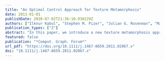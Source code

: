 ```yaml
---
title: "An Optimal Control Approach for Texture Metamorphosis"
date: 2011-01-01
publishDate: 2020-07-02T21:36:10.930229Z
authors: ["Ilknur Kabul", "Stephen M. Pizer", "Julian G. Rosenman", "Marc Niethammer"]
publication_types: ["2"]
abstract: "In this paper, we introduce a new texture metamorphosis approach for interpolating texture samples from a source texture into a target texture. We use a new energy optimization scheme derived from optimal control principles which exploits the structure of the metamorphosis optimality conditions. Our approach considers the change in pixel position and pixel appearance in a single framework. In contrast to previous techniques that compute a global warping based on feature masks of textures, our approach allows to transform one texture into another by considering both intensity values and structural features of textures simultaneously. We demonstrate the usefulness of our approach for different textures, such as stochastic, semi‐structural and regular textures, with different levels of complexities. Our method produces visually appealing transformation sequences with no user interaction."
featured: false
publication: "*Comput. Graph. Forum*"
url_pdf: "https://doi.org/10.1111/j.1467-8659.2011.02067.x"
doi: "10.1111/j.1467-8659.2011.02067.x"
---
```


